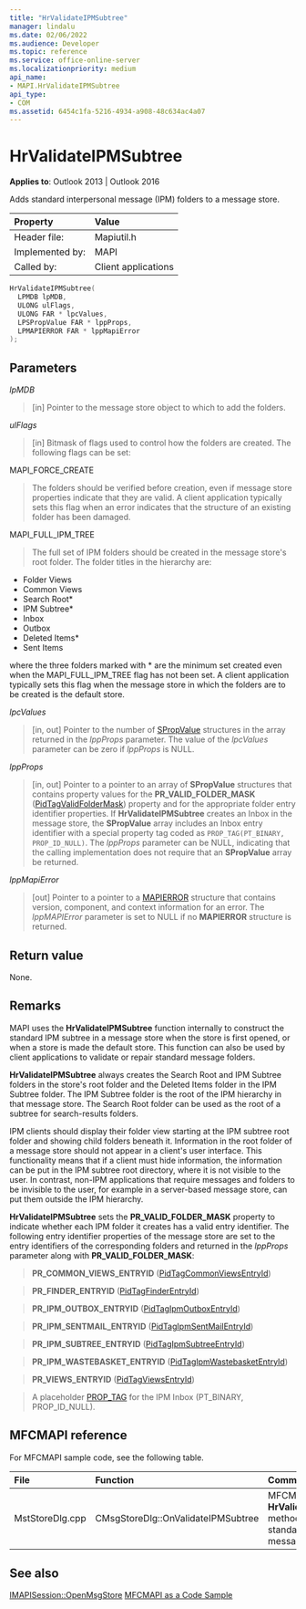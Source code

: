 ```yaml
---
title: "HrValidateIPMSubtree" 
manager: lindalu
ms.date: 02/06/2022
ms.audience: Developer
ms.topic: reference
ms.service: office-online-server
ms.localizationpriority: medium
api_name:
- MAPI.HrValidateIPMSubtree
api_type:
- COM
ms.assetid: 6454c1fa-5216-4934-a908-48c634ac4a07
---
```


# HrValidateIPMSubtree  
  
**Applies to**: Outlook 2013 | Outlook 2016 
  
Adds standard interpersonal message (IPM) folders to a message store. 
  
|Property |Value |
|:-----|:-----|
|Header file: |Mapiutil.h |
|Implemented by: |MAPI |
|Called by: |Client applications |
   
```cpp
HrValidateIPMSubtree(
  LPMDB lpMDB,
  ULONG ulFlags,
  ULONG FAR * lpcValues,
  LPSPropValue FAR * lppProps,
  LPMAPIERROR FAR * lppMapiError
);
```

## Parameters

 _lpMDB_
  
> [in] Pointer to the message store object to which to add the folders. 
    
 _ulFlags_
  
> [in] Bitmask of flags used to control how the folders are created. The following flags can be set:
    
MAPI_FORCE_CREATE 
  
> The folders should be verified before creation, even if message store properties indicate that they are valid. A client application typically sets this flag when an error indicates that the structure of an existing folder has been damaged. 
    
MAPI_FULL_IPM_TREE 
  
> The full set of IPM folders should be created in the message store's root folder. The folder titles in the hierarchy are:
    
 - Folder Views
 - Common Views
 - Search Root\*
 - IPM Subtree\*
 - Inbox
 - Outbox
 - Deleted Items\*
 - Sent Items
    
where the three folders marked with \* are the minimum set created even when the MAPI_FULL_IPM_TREE flag has not been set. A client application typically sets this flag when the message store in which the folders are to be created is the default store.
    
 _lpcValues_
  
> [in, out] Pointer to the number of [SPropValue](spropvalue.md) structures in the array returned in the _lppProps_ parameter. The value of the  _lpcValues_ parameter can be zero if  _lppProps_ is NULL. 
    
 _lppProps_
  
> [in, out] Pointer to a pointer to an array of **SPropValue** structures that contains property values for the **PR_VALID_FOLDER_MASK** ([PidTagValidFolderMask](pidtagvalidfoldermask-canonical-property.md)) property and for the appropriate folder entry identifier properties. If **HrValidateIPMSubtree** creates an Inbox in the message store, the **SPropValue** array includes an Inbox entry identifier with a special property tag coded as `PROP_TAG(PT_BINARY, PROP_ID_NULL)`. The  _lppProps_ parameter can be NULL, indicating that the calling implementation does not require that an **SPropValue** array be returned. 
    
 _lppMapiError_
  
> [out] Pointer to a pointer to a [MAPIERROR](mapierror.md) structure that contains version, component, and context information for an error. The  _lppMAPIError_ parameter is set to NULL if no **MAPIERROR** structure is returned. 
    
## Return value

None.
  
## Remarks

MAPI uses the **HrValidateIPMSubtree** function internally to construct the standard IPM subtree in a message store when the store is first opened, or when a store is made the default store. This function can also be used by client applications to validate or repair standard message folders. 
  
 **HrValidateIPMSubtree** always creates the Search Root and IPM Subtree folders in the store's root folder and the Deleted Items folder in the IPM Subtree folder. The IPM Subtree folder is the root of the IPM hierarchy in that message store. The Search Root folder can be used as the root of a subtree for search-results folders. 
  
IPM clients should display their folder view starting at the IPM subtree root folder and showing child folders beneath it. Information in the root folder of a message store should not appear in a client's user interface. This functionality means that if a client must hide information, the information can be put in the IPM subtree root directory, where it is not visible to the user. In contrast, non-IPM applications that require messages and folders to be invisible to the user, for example in a server-based message store, can put them outside the IPM hierarchy. 
  
 **HrValidateIPMSubtree** sets the **PR_VALID_FOLDER_MASK** property to indicate whether each IPM folder it creates has a valid entry identifier. The following entry identifier properties of the message store are set to the entry identifiers of the corresponding folders and returned in the _lppProps_ parameter along with **PR_VALID_FOLDER_MASK**: 
  
> **PR_COMMON_VIEWS_ENTRYID** ([PidTagCommonViewsEntryId](pidtagcommonviewsentryid-canonical-property.md))
  
> **PR_FINDER_ENTRYID** ([PidTagFinderEntryId](pidtagfinderentryid-canonical-property.md))
  
> **PR_IPM_OUTBOX_ENTRYID** ([PidTagIpmOutboxEntryId](pidtagipmoutboxentryid-canonical-property.md))
  
> **PR_IPM_SENTMAIL_ENTRYID** ([PidTagIpmSentMailEntryId](pidtagipmsentmailentryid-canonical-property.md))
  
> **PR_IPM_SUBTREE_ENTRYID** ([PidTagIpmSubtreeEntryId](pidtagipmsubtreeentryid-canonical-property.md))
  
> **PR_IPM_WASTEBASKET_ENTRYID** ([PidTagIpmWastebasketEntryId](pidtagipmwastebasketentryid-canonical-property.md))
  
> **PR_VIEWS_ENTRYID** ([PidTagViewsEntryId](pidtagviewsentryid-canonical-property.md))
  
> A placeholder [PROP_TAG](prop_tag.md) for the IPM Inbox (PT_BINARY, PROP_ID_NULL). 
    
## MFCMAPI reference

For MFCMAPI sample code, see the following table.
  
|**File**|**Function**|**Comment**|
|:-----|:-----|:-----|
|MstStoreDlg.cpp |CMsgStoreDlg::OnValidateIPMSubtree |MFCMAPI uses the **HrValidateIPMSubtree** method to add standard folders to a message store. |
   
## See also

[IMAPISession::OpenMsgStore](imapisession-openmsgstore.md)
[MFCMAPI as a Code Sample](mfcmapi-as-a-code-sample.md)
